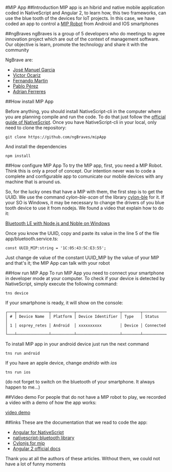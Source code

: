 #MIP App
##Introduction
MIP app is an hibrid and native mobile application coded in NativeScript and Angular 2, to learn how, this two frameworks,
can use the blue tooth of the devices for IoT projects. In this case, we have coded an app to control a [MIP Robot](http://wowwee.com/mip/) from Android and IOS smartphones

##ngBraves
ngBraves is a group of 5 developers who do meetings to agree innovation project which
are out of the context of management software. Our objective is learn, promote
the technology and share it with the community

NgBrave are:
* [José Manuel Garcia](https://twitter.com/semagarcia)
* [Victor Ocariz](https://twitter.com/vocarizm)
* [Fernando Martin](https://twitter.com/fer_martyni)
* [Pablo Pérez](https://twitter.com/PabloPL27)
* [Adrian Ferreres](https://twitter.com/ardiadrianadri)

##How install MIP App

Before anything, you should install NativeScript-cli in the computer where you are planning
compile and run the code. To do that just follow the [official guide of NativeScript](http://docs.nativescript.org/angular/start/quick-setup).
Once you have NativeScript-cli in your local, only need to clone the repository:

```
git clone https://github.com/ngBraves/mipApp
```
And install the dependencies
```
npm install
```

##How configure MIP App
To try the MIP app, first, you need a MIP Robot. Think this is only a proof of concept. Our intention never was
to code a complete and configurable app to comunicate our mobile devices with any machine that is around us.

So, for the lucky ones that have a MIP with them, the first step is to get the UUID. We use the command
*cylon-ble-scan* of the library [cylon-ble](https://github.com/hybridgroup/cylon-ble) for it. If your SO is Windows,
it may be necessary to change the drivers of you blue tooth device to use it from nodejs. We found a video that explain how to do it:

[Bluetooth LE with Node.js and Noble on Windows](https://www.youtube.com/watch?v=mL9B8wuEdms)

Once you know the UUID, copy and paste its value in the line 5 of the file app/bluetooth.service.ts:
```
const UUID_MIP:string = '1C:05:43:5C:E3:55';
```
Just change de value of the constant UUID_MIP by the value of your MIP and that's it; the MIP App can talk with your
robot


##How run MIP App
To run MIP App you need to connect your smartphone in developer mode at your computer. To check if your device is detected by
NativeScript, simply execute the following command:
```
tns device
```
If your smartphone is ready, it will show on the console:
```
┌───┬──────────────┬──────────┬───────────────────┬────────┬───────────┐
│ # │ Device Name  │ Platform │ Device Identifier │ Type   │ Status    │
│ 1 │ osprey_retes │ Android  │ xxxxxxxxxx        │ Device │ Connected │
└───┴──────────────┴──────────┴───────────────────┴────────┴───────────┘

```
To install MIP app in your android device just run the next command
```
tns run android
```
If you have an apple device, change *andrido* with *ios*
```
tns run ios
```
(do not forget to switch on the bluetooth of your smartphone. It always happen to me...)

##Video demo
For people that do not have a MIP robot to play, we recorded a video with a demo of how the app works:

[video demo]()

##links
These are the documentation that we read to code the app:
* [Angular for NativeScript](https://www.nativescript.org/nativescript-is-how-you-build-native-mobile-apps-with-angular)
* [nativescript-bluetooth library](https://github.com/EddyVerbruggen/nativescript-bluetooth)
* [Cylonjs for mip](https://cylonjs.com/documentation/platforms/mip/)
* [Angular 2 official docs](https://angular.io/docs/ts/latest/quickstart.html)

Thank you at all the authors of these articles. Without them, we could not have a lot of funny moments